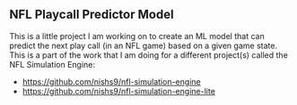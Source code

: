 ## NFL Playcall Predictor Model

This is a little project I am working on to create an ML model that can predict the next play call (in an NFL game) based on a given game state. This is a part of the work that I am doing for a different project(s) called the NFL Simulation Engine:
- https://github.com/nishs9/nfl-simulation-engine
- https://github.com/nishs9/nfl-simulation-engine-lite